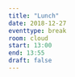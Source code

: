 ```yaml
---
title: "Lunch"
date: 2018-12-27
eventtype: break
room: cloud
start: 13:00
end: 13:55
draft: false
---
```

